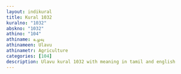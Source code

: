 ```yaml
---
layout: indikural
title: Kural 1032
kuralno: "1032"
abskno: "1032"
athino: "104"
athiname: உழவு
athinameen: Ulavu
athinametr: Agriculture
categories: [104]
description: Ulavu kural 1032 with meaning in tamil and english 
---
```


